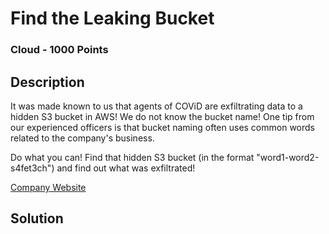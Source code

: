 # Find the Leaking Bucket

### Cloud - 1000 Points

## Description

It was made known to us that agents of COViD are exfiltrating data to a hidden S3 bucket in AWS! We do not know the bucket name! One tip from our experienced officers is that bucket naming often uses common words related to the company's business.

Do what you can! Find that hidden S3 bucket (in the format "word1-word2-s4fet3ch") and find out what was exfiltrated!

[Company Website](https://d1ynvzedp0o7ys.cloudfront.net)

## Solution
